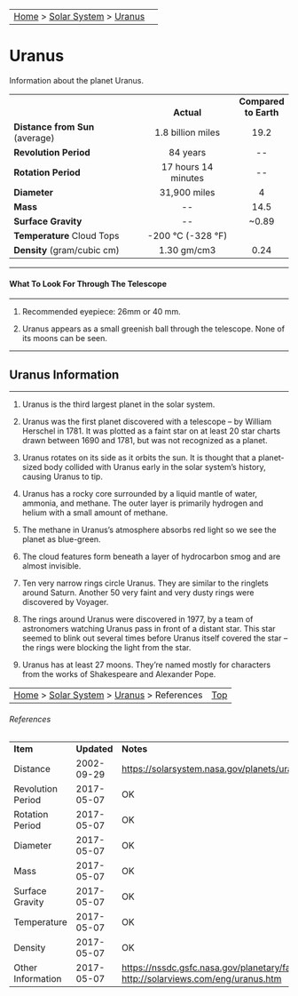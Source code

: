|    |    |
|:---|---:|
|[Home](/notes/#object-notes) > [Solar System](/notes/#solar-system) > [Uranus](#uranus) |  |

# Uranus

Information about the planet Uranus.

|  |  |  |
|---|:--:|:--:|
|  |<br/>**Actual**|**Compared<br/>to Earth**|
|**Distance from Sun** (average)| 1.8 billion miles | 19.2 |
|**Revolution Period**| 84 years | -- |
|**Rotation Period**| 17 hours 14 minutes | -- |
|**Diameter**| 31,900 miles | 4 |
|**Mass**| -- | 14.5 |
|**Surface Gravity**| -- | ~0.89 |
|**Temperature** Cloud Tops| -200 &deg;C (-328 &deg;F)|  |
|**Density** (gram/cubic cm)|1.30 gm/cm3| 0.24|

---
#### What To Look For Through The Telescope
---

1.	Recommended eyepiece: 26mm or 40 mm.

2.	Uranus appears as a small greenish ball through the telescope.  None of its moons can be seen.

---
## Uranus Information
---

1.	Uranus is the third largest planet in the solar system.

2.	Uranus was the first planet discovered with a telescope – by William Herschel in 1781.  It was plotted as a faint star on at least 20 star charts drawn between 1690 and 1781, but was not recognized as a planet.

3.	Uranus rotates on its side as it orbits the sun.  It is thought that a planet-sized body collided with Uranus early in the solar system’s history, causing Uranus to tip.

4.	Uranus has a rocky core surrounded by a liquid mantle of water, ammonia, and methane.  The outer layer is primarily hydrogen and helium with a small amount of methane.

5.	The methane in Uranus’s atmosphere absorbs red light so we see the planet as blue-green.

6.	The cloud features form beneath a layer of hydrocarbon smog and are almost invisible.

7.	Ten very narrow rings circle Uranus.  They are similar to the ringlets around Saturn.  Another 50 very faint and very dusty rings were discovered by Voyager.
   
8.	The rings around Uranus were discovered in 1977, by a team of astronomers watching Uranus pass in front of a distant star.  This star seemed to blink out several times before Uranus itself covered the star – the rings were blocking the light from the star.

9.	Uranus has at least 27 moons.  They’re named mostly for characters from the works of Shakespeare and Alexander Pope.

|    |    |
|:---|---:|
|[Home](/notes/#object-notes) > [Solar System](/notes/#solar-system) > [Uranus](#uranus) > References |[Top](#uranus)|

###### References
|   |   |   |
|---|---|---|
|**Item**|**Updated**|**Notes**|
|Distance|2002-09-29|<https://solarsystem.nasa.gov/planets/uranus/facts>|
|Revolution Period|2017-05-07|OK|
|Rotation Period|2017-05-07|OK|
|Diameter|2017-05-07|OK|
|Mass|2017-05-07|OK|
|Surface Gravity|2017-05-07|OK|
|Temperature|2017-05-07|OK|
|Density|2017-05-07|OK|
|Other Information|2017-05-07|<https://nssdc.gsfc.nasa.gov/planetary/factsheet/uranusfact.html><br/><http://solarviews.com/eng/uranus.htm>|
